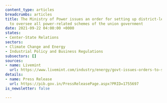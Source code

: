 ```yaml
---
content_type: articles
breadcrumbs: articles
title: The Ministry of Power issues an order for setting up district-level committees
  to oversee all power-related schemes of the union government
date: 2021-09-22 04:00:00 +0000
states:
- Center-State Relations
sectors:
- Climate Change and Energy
- Industrial Policy and Business Regulations
subsectors: []
sources:
- name: Livemint
  url: https://www.livemint.com/industry/energy/govt-issues-orders-to-set-up-district-level-power-committees-11631953947561.html
details:
- name: Press Release
  url: https://pib.gov.in/PressReleasePage.aspx?PRID=1755697
is_newsletter: false

---
```

